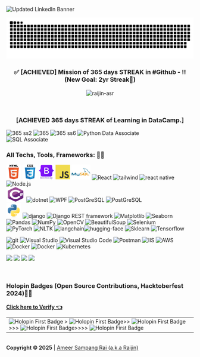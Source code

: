 
![Updated LinkedIn Banner](https://github.com/user-attachments/assets/6456002f-1e1f-4471-8071-2510427b941b)
</br>

![snake gif](https://github.com/raijin-asr/raijin-asr/blob/output/github-snake-dark.svg)

<h3 align="center">✅ [ACHIEVED] Mission of 365 days STREAK in #Github - !! (New Goal: 2yr Streak🚀)</h3>
            <p align="center"><img align="center" src="https://github-readme-streak-stats.herokuapp.com/?user=raijin-asr&theme=dark" alt="raijin-asr"/> </p>
<br>

<h3 align="center"> [ACHIEVED 365 days STREAK of Learning in DataCamp.]</h3>
<img width="427" height="162" alt="365 ss2" src="https://github.com/user-attachments/assets/d4dae14d-77b1-46d1-9001-1234dc463f7c" />
<img width="740" height="548" alt="365" src="https://github.com/user-attachments/assets/558ab3f9-0b76-4e40-840b-0bcf8b6d7d11" />
<img width="736" height="532" alt="365 ss6" src="https://github.com/user-attachments/assets/695499c7-5d6c-48af-b73d-773125704975" />



<img width="800" height="215" alt="Python Data Associate" src="https://github.com/user-attachments/assets/02c7b9b7-b63f-4e70-a413-f5310a874b41" />
</br>
<img width="800" height="215" alt="SQL Associate" src="https://github.com/user-attachments/assets/50c041de-b4a6-4bb1-9c20-1ef5417c01a8" />

</br>

<h3 align="left">All Techs, Tools, Frameworks: 🚀🤖</h3>
<p>
<img src="https://raw.githubusercontent.com/devicons/devicon/master/icons/html5/html5-original-wordmark.svg" alt="html5" width="40" height="40"/> 
<img src="https://raw.githubusercontent.com/devicons/devicon/master/icons/css3/css3-original-wordmark.svg" alt="css3" width="40" height="40"/> 
<img src="https://raw.githubusercontent.com/devicons/devicon/master/icons/bootstrap/bootstrap-original-wordmark.svg" alt="bootstrap" width="40" height="40"/>
<img src="https://raw.githubusercontent.com/devicons/devicon/master/icons/javascript/javascript-original.svg" alt="javascript" width="40" height="40"/>
<img src="https://raw.githubusercontent.com/devicons/devicon/master/icons/mysql/mysql-original-wordmark.svg" alt="mysql" width="50" height="40"/>
<img src="https://upload.wikimedia.org/wikipedia/commons/a/a7/React-icon.svg" alt="React" width="50" height="40"/>
<img src="https://encrypted-tbn0.gstatic.com/images?q=tbn:ANd9GcTB0tArCfnKpStvnkv2gQtLAN56aWmJ4e5mCQ&s" alt="tailwind" width="60" height="40"/>
<img src="https://pssolutions.me/wp-content/uploads/2023/01/React-Native-Logo.png" alt="react native" width="70" height="40"/>
<img src="https://www.vectorlogo.zone/logos/nodejs/nodejs-icon.svg" alt="Node.js" width="50" height="40"/> 
</br>

<img src="https://raw.githubusercontent.com/devicons/devicon/master/icons/csharp/csharp-original.svg" alt="csharp" width="50" height="40"/> 
<img src="https://encrypted-tbn0.gstatic.com/images?q=tbn:ANd9GcRMGA5shygqxDYDkzwzTWLWF97H01VLuD_s9Q&s" alt="dotnet" width="50" height="40"/>
<img src="https://eternitech.com/wp-content/uploads/2023/01/WPF-logo.png" alt="WPF" width="60" height="40"/>
<img src="https://logowik.com/content/uploads/images/microsoft-sql-server4529.jpg" alt="PostGreSQL" width="60" height="40"/>  
<img src="https://www.vectorlogo.zone/logos/postgresql/postgresql-icon.svg" alt="PostGreSQL" width="40" height="40"/>  
</br>

<img src="https://raw.githubusercontent.com/devicons/devicon/master/icons/python/python-original.svg" alt="python" width="40" height="40"/> 
<img src="https://cdn.worldvectorlogo.com/logos/django.svg" alt="django" width="40" height="40"/> 
<img src="https://storage.caktusgroup.com/media/blog-images/drf-logo2.png" alt="Django REST framework" width="70" height="40"/>
<img src="https://upload.wikimedia.org/wikipedia/commons/8/84/Matplotlib_icon.svg" alt="Matplotlib" width="40" height="40"/>
<img src="https://pyfi.com/cdn/shop/articles/seaborn.webp?v=1711983007" alt="Seaborn" width="60" height="40"/>
<img src="https://encrypted-tbn0.gstatic.com/images?q=tbn:ANd9GcQ-NEICv1aGTvDRncdvM_fXoah5SNWx4pXAvg&s" alt="Pandas" width="60" height="40"/>
<img src="https://www.vectorlogo.zone/logos/numpy/numpy-icon.svg" alt="NumPy" width="40" height="40"/> 
<img src="https://www.vectorlogo.zone/logos/opencv/opencv-icon.svg" alt="OpenCV" width="40" height="40"/> 
<img src="https://datascientest.com/en/files/2024/01/beautiful-soup.png" alt="BeautifulSoup" width="70" height="40"/>
<img src="https://www.selenium.dev/images/selenium_logo_square_green.png" alt="Selenium" width="40" height="40"/>
</br>

<img src="https://pytorch.org/assets/images/pytorch-logo.png" alt="PyTorch" width="40" height="40"/>
<img src="https://miro.medium.com/v2/resize:fit:592/1*5dQO7LHrsy3lIi2d0bgRLw.png" alt="NLTK" width="60" height="40"/>
<img src="https://encrypted-tbn0.gstatic.com/images?q=tbn:ANd9GcTBTTRnKF1tRLansGww8kk6ceZvxZNs4D2tLyOHorQusfUAfzYq7bIt-fftRRIkfuE7VHU" alt="langchain" width="60" height="40"/><img src="https://encrypted-tbn0.gstatic.com/images?q=tbn:ANd9GcROmjEBevfH7YP-AnIbZrxkvnBfXRsAP5EvhQ&s" alt="hugging-face" width="70" height="40"/>
<img src="https://encrypted-tbn0.gstatic.com/images?q=tbn:ANd9GcT1sCijPrOxnada_am3uljlfOn23Ku-mAZ7_xq5jg59uBt5QCLTB1lbRtk5RIBkcHc3OJ4" alt="Sklearn" width="70" height="40"/>
<img src="https://blog.paperspace.com/content/images/size/w1050/2021/01/0_szgpfwmBY_CuZwP8-2.png" alt="Tensorflow" width="70" height="40"/>
</br>

<img src="https://www.vectorlogo.zone/logos/git-scm/git-scm-icon.svg" alt="git" width="40" height="40"/> </a> 
<img src="https://upload.wikimedia.org/wikipedia/commons/thumb/5/59/Visual_Studio_Icon_2019.svg/512px-Visual_Studio_Icon_2019.svg.png" alt="Visual Studio" width="40" height="40"/>
<img src="https://www.vectorlogo.zone/logos/visualstudio_code/visualstudio_code-icon.svg" alt="Visual Studio Code" width="40" height="40"/>
<img src="https://www.vectorlogo.zone/logos/getpostman/getpostman-icon.svg" alt="Postman" width="40" height="40"/>
<img src="https://www.vectorlogo.zone/logos/microsoft/microsoft-icon.svg" alt="IIS" width="40" height="40"/>
<img src="https://logos-world.net/wp-content/uploads/2021/08/Amazon-Web-Services-AWS-Logo.png" alt="AWS" width="60" height="40"/>
<img src="https://www.vectorlogo.zone/logos/docker/docker-icon.svg" alt="Docker" width="50" height="40"/>
<img src="https://cdn.prod.website-files.com/65cc1a5539029072432d96ce/664e87adb2beaf8e46cc39cd_16x9-Azure-cloud.webp" alt="Docker" width="60" height="40"/>
<img src="https://i0.wp.com/codeblog.dotsandbrackets.com/wp-content/uploads/2017/07/kubernetes.jpg?fit=821%2C714&ssl=1" alt="Kubernetes" width="60" height="40"/>
</p>

<p>
<img src="https://img.shields.io/badge/Wordpress-21759B?style=for-the-badge&logo=wordpress&logoColor=white" />  
<img src="https://img.shields.io/badge/Windows-0078D6?style=for-the-badge&logo=windows&logoColor=white" /> 
<img src="https://img.shields.io/badge/Ubuntu-E95420?style=for-the-badge&logo=ubuntu&logoColor=white" />
<img src="https://img.shields.io/badge/GitHub-100000?style=for-the-badge&logo=github&logoColor=white" />
</p></br>

<h3 align="left">Holopin Badges (Open Source Contributions, Hacktoberfest 2024)🧑‍💻</h3>
    <a href="https://www.holopin.io/@raijin_asr#badges"><b>Click here to Verify 👈</b></a>
    <table>
    <tr>
        <td>
            <img src="https://assets.holopin.io/hf2024levels/level0-sloth-hello-0-0-0-0.webp" alt="Holopin First Badge" width="140" height="140"/> >
            <img src="https://assets.holopin.io/hf2024levels/level1-sloth-terminal-coffee-0-0-0.webp" alt="Holopin First Badge" width="140" height="140"/>>>
            <img src="https://assets.holopin.io/hf2024levels/level2-sloth-hello-tea-hoodie-0-0.webp" alt="Holopin First Badge" width="140" height="140"/>>>>
            <img src="https://assets.holopin.io/hf2024levels/level3-sloth-hello-tea-robe-witch-0.webp" alt="Holopin First Badge" width="140" height="140"/>>>>>
            <img src="https://assets.holopin.io/hf2024levels/level4-sloth-hello-tea-robe-witch-moon.webp" alt="Holopin First Badge" width="140" height="140"/>
         </td>
    </tr>
</table>
   <br> 
<b>Copyright &copy; 2025</b> | <a href="https://ameersampangrai.com.np/"> Ameer Sampang Rai (a.k.a Raijin) </a>
